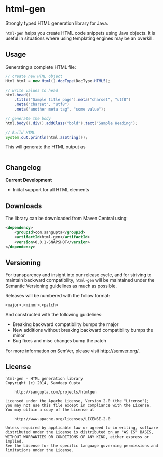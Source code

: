 html-gen
========

Strongly typed HTML generation library for Java.

`html-gen` helps you create HTML code snippets using Java objects. It is useful in situations where
using templating engines may be an overkill.

Usage
-----

Generating a complete HTML file:

```java
// create new HTML object
Html html = new Html().docType(DocType.HTML5);

// write values to head
html.head()
	.title("Sample title page").meta("charset", "utf8")
	.meta("charset", "utf8")
	.meta("another meta tag", "some value");

// generate the body
html.body().div().addClass("bold").text("Sample Heading");

// Build HTML
System.out.println(html.asString());
```

This will generate the HTML output as

```html
```

Changelog
---------

**Current Development**

* Iniital support for all HTML elements

Downloads
---------

The library can be downloaded from Maven Central using:

```xml
<dependency>
    <groupId>com.sangupta</groupId>
    <artifactId>html-gen</artifactId>
    <version>0.0.1-SNAPSHOT</version>
</dependency>
```

Versioning
----------

For transparency and insight into our release cycle, and for striving to maintain backward compatibility, 
`html-gen` will be maintained under the Semantic Versioning guidelines as much as possible.

Releases will be numbered with the follow format:

	<major>.<minor>.<patch>

And constructed with the following guidelines:

* Breaking backward compatibility bumps the major
* New additions without breaking backward compatibility bumps the minor
* Bug fixes and misc changes bump the patch

For more information on SemVer, please visit http://semver.org/.

License
-------
	
```
html-gen - HTML generation library
Copyright (c) 2014, Sandeep Gupta

	http://sangupta.com/projects/htmlgen

Licensed under the Apache License, Version 2.0 (the "License");
you may not use this file except in compliance with the License.
You may obtain a copy of the License at

	http://www.apache.org/licenses/LICENSE-2.0

Unless required by applicable law or agreed to in writing, software
distributed under the License is distributed on an "AS IS" BASIS,
WITHOUT WARRANTIES OR CONDITIONS OF ANY KIND, either express or implied.
See the License for the specific language governing permissions and
limitations under the License.
```
